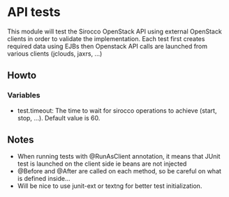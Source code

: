 # API tests

This module will test the Sirocco OpenStack API using external OpenStack clients in order to validate the implementation.
Each test first creates required data using EJBs then Openstack API calls are launched from various clients (jclouds, jaxrs, ...)

## Howto

### Variables

- test.timeout: The time to wait for sirocco operations to achieve (start, stop, ...). Default value is 60.

## Notes

- When running tests with @RunAsClient annotation, it means that JUnit test is launched on the client side ie beans are not injected
- @Before and @After are called on each method, so be careful on what is defined inside...
- Will be nice to use junit-ext or textng for better test initialization.
